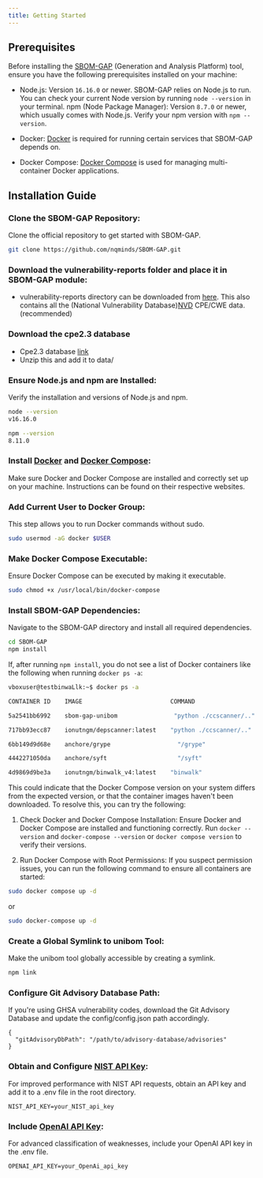 ```yaml
---
title: Getting Started
---
```

## Prerequisites

Before installing the [SBOM-GAP](https://github.com/nqminds/SBOM-GAP) (Generation and Analysis Platform) tool, ensure you have the following prerequisites installed on your machine:

* Node.js: Version `16.16.0` or newer. SBOM-GAP relies on Node.js to run. You can check your current Node version by running `node --version` in your terminal.
npm (Node Package Manager): Version `8.7.0` or newer, which usually comes with Node.js. Verify your npm version with `npm --version`.

* Docker: [Docker](https://www.docker.com/get-started/) is required for running certain services that SBOM-GAP depends on.
* Docker Compose: [Docker Compose](https://docs.docker.com/compose/install/) is used for managing multi-container Docker applications.

## Installation Guide

### Clone the SBOM-GAP Repository: 
Clone the official repository to get started with SBOM-GAP.
```sh
git clone https://github.com/nqminds/SBOM-GAP.git
```

### Download the vulnerability-reports folder and place it in SBOM-GAP module:

- vulnerability-reports directory can be downloaded from [here](https://drive.google.com/file/d/1ZV302sOZXYu7JUiM5fVgrMi3lYxGw1VH/view?usp=drive_link). This also contains all the (National Vulnerability Database)[NVD](https://nvd.nist.gov/) CPE/CWE data. (recommended)

### Download the cpe2.3 database

- Cpe2.3 database [link](https://drive.google.com/file/d/12xd1ze7x7QB7GCNTpzyDGp9BOK52OlG7/view?usp=sharing)
- Unzip this and add it to data/

### Ensure Node.js and npm are Installed: 
Verify the installation and versions of Node.js and npm.

```sh
node --version
v16.16.0
```

```sh
npm --version
8.11.0
```

### Install [Docker](https://www.docker.com/get-started/) and [Docker Compose](https://docs.docker.com/compose/install/): 
Make sure Docker and Docker Compose are installed and correctly set up on your machine. Instructions can be found on their respective websites.

### Add Current User to Docker Group: 
This step allows you to run Docker commands without sudo.

```sh
sudo usermod -aG docker $USER
```

### Make Docker Compose Executable:
Ensure Docker Compose can be executed by making it executable.
```sh
sudo chmod +x /usr/local/bin/docker-compose
```

### Install SBOM-GAP Dependencies: 
Navigate to the SBOM-GAP directory and install all required dependencies.

```sh
cd SBOM-GAP
npm install
```

If, after running `npm install`, you do not see a list of Docker containers like the following when running `docker ps -a`:
```sh
vboxuser@testbinwaLlk:~$ docker ps -a

CONTAINER ID    IMAGE                         COMMAND                    CREATED             STATUS           PORTS  NAMES

5a2541bb6992    sbom-gap-unibom                "python ./ccscanner/.."    2 days ago          Exited (2)       2 days ago  sbom-gap-unibom-1

717bb93ecc87    ionutngm/depscanner:latest    "python ./ccscanner/.."    2 days ago          Exited (1)       2 days ago  sbom-gap-ccscanner-1

6bb149d9d68e    anchore/grype                   "/grype"                  2 days ago          Exited (1)       2 days ago  sbom-gap-grype-1

4442271050da    anchore/syft                    "/syft"                   2 days ago          Exited (1)       2 days ago  sbom-gap-syft-1

4d9869d9be3a    ionutngm/binwalk_v4:latest    "binwalk"                  2 days ago          Exited (1)       2 days ago  sbom-gap-binwalk-1

```
This could indicate that the Docker Compose version on your system differs from the expected version, or that the container images haven't been downloaded. To resolve this, you can try the following:
1. Check Docker and Docker Compose Installation: Ensure Docker and Docker Compose are installed and functioning correctly. Run `docker --version` and `docker-compose --version` or `docker compose version` to verify their versions.

2. Run Docker Compose with Root Permissions: If you suspect permission issues, you can run the following command to ensure all containers are started:

```sh
sudo docker compose up -d
```
or
```sh
sudo docker-compose up -d
```


### Create a Global Symlink to unibom Tool:
Make the unibom tool globally accessible by creating a symlink.

```sh
npm link
```

### Configure Git Advisory Database Path:
If you're using GHSA vulnerability codes, download the Git Advisory Database and update the config/config.json path accordingly.

```json=
{
  "gitAdvisoryDbPath": "/path/to/advisory-database/advisories"
}
```

### Obtain and Configure [NIST API Key](https://nvd.nist.gov/developers/request-an-api-key): 
For improved performance with NIST API requests, obtain an API key and add it to a .env file in the root directory.

```yaml=
NIST_API_KEY=your_NIST_api_key
```

### Include [OpenAI API Key](https://platform.openai.com/api-keys):
For advanced classification of weaknesses, include your OpenAI API key in the .env file.

```yaml=
OPENAI_API_KEY=your_OpenAi_api_key
```


